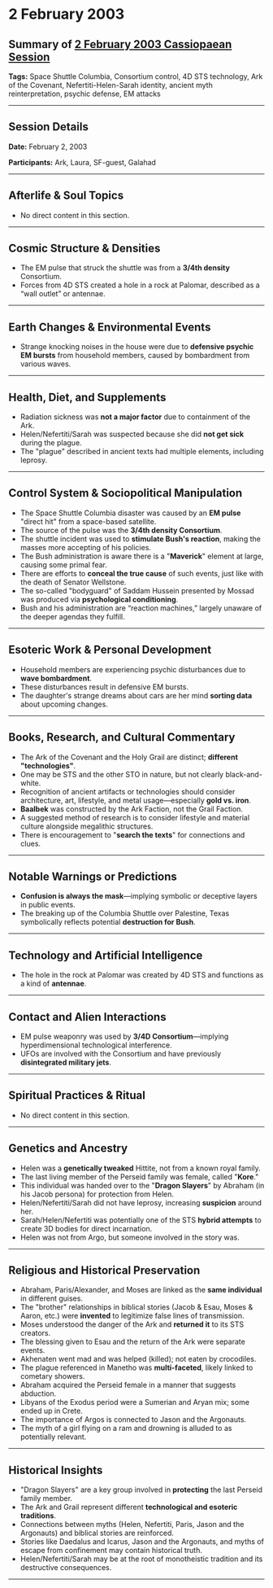 # 2 February 2003

## Summary of [2 February 2003 Cassiopaean Session](https://cassiopaea.org/forum/threads/session-2-february-2003.21617/)

**Tags:** Space Shuttle Columbia, Consortium control, 4D STS technology, Ark of the Covenant, Nefertiti-Helen-Sarah identity, ancient myth reinterpretation, psychic defense, EM attacks

---


## Session Details

**Date:** February 2, 2003

**Participants:** Ark, Laura, SF-guest, Galahad

---


## Afterlife & Soul Topics

- No direct content in this section.

---


## Cosmic Structure & Densities

- The EM pulse that struck the shuttle was from a **3/4th density** Consortium.
- Forces from 4D STS created a hole in a rock at Palomar, described as a “wall outlet” or antennae.

---


## Earth Changes & Environmental Events

- Strange knocking noises in the house were due to **defensive psychic EM bursts** from household members, caused by bombardment from various waves.

---


## Health, Diet, and Supplements

- Radiation sickness was **not a major factor** due to containment of the Ark.
- Helen/Nefertiti/Sarah was suspected because she did **not get sick** during the plague.
- The "plague" described in ancient texts had multiple elements, including leprosy.

---


## Control System & Sociopolitical Manipulation

- The Space Shuttle Columbia disaster was caused by an **EM pulse** "direct hit" from a space-based satellite.
- The source of the pulse was the **3/4th density Consortium**.
- The shuttle incident was used to **stimulate Bush's reaction**, making the masses more accepting of his policies.
- The Bush administration is aware there is a "**Maverick**" element at large, causing some primal fear.
- There are efforts to **conceal the true cause** of such events, just like with the death of Senator Wellstone.
- The so-called "bodyguard" of Saddam Hussein presented by Mossad was produced via **psychological conditioning**.
- Bush and his administration are “reaction machines,” largely unaware of the deeper agendas they fulfill.

---


## Esoteric Work & Personal Development

- Household members are experiencing psychic disturbances due to **wave bombardment**.
- These disturbances result in defensive EM bursts.
- The daughter's strange dreams about cars are her mind **sorting data** about upcoming changes.

---


## Books, Research, and Cultural Commentary

- The Ark of the Covenant and the Holy Grail are distinct; **different "technologies"**.
- One may be STS and the other STO in nature, but not clearly black-and-white.
- Recognition of ancient artifacts or technologies should consider architecture, art, lifestyle, and metal usage—especially **gold vs. iron**.
- **Baalbek** was constructed by the Ark Faction, not the Grail Faction.
- A suggested method of research is to consider lifestyle and material culture alongside megalithic structures.
- There is encouragement to "**search the texts**" for connections and clues.

---


## Notable Warnings or Predictions

- **Confusion is always the mask**—implying symbolic or deceptive layers in public events.
- The breaking up of the Columbia Shuttle over Palestine, Texas symbolically reflects potential **destruction for Bush**.

---


## Technology and Artificial Intelligence

- The hole in the rock at Palomar was created by 4D STS and functions as a kind of **antennae**.

---


## Contact and Alien Interactions

- EM pulse weaponry was used by **3/4D Consortium**—implying hyperdimensional technological interference.
- UFOs are involved with the Consortium and have previously **disintegrated military jets**.

---


## Spiritual Practices & Ritual

- No direct content in this section.

---


## Genetics and Ancestry

- Helen was a **genetically tweaked** Hittite, not from a known royal family.
- The last living member of the Perseid family was female, called "**Kore**."
- This individual was handed over to the "**Dragon Slayers**" by Abraham (in his Jacob persona) for protection from Helen.
- Helen/Nefertiti/Sarah did not have leprosy, increasing **suspicion** around her.
- Sarah/Helen/Nefertiti was potentially one of the STS **hybrid attempts** to create 3D bodies for direct incarnation.
- Helen was not from Argo, but someone involved in the story was.

---


## Religious and Historical Preservation

- Abraham, Paris/Alexander, and Moses are linked as the **same individual** in different guises.
- The "brother" relationships in biblical stories (Jacob & Esau, Moses & Aaron, etc.) were **invented** to legitimize false lines of transmission.
- Moses understood the danger of the Ark and **returned it** to its STS creators.
- The blessing given to Esau and the return of the Ark were separate events.
- Akhenaten went mad and was helped (killed); not eaten by crocodiles.
- The plague referenced in Manetho was **multi-faceted**, likely linked to cometary showers.
- Abraham acquired the Perseid female in a manner that suggests abduction.
- Libyans of the Exodus period were a Sumerian and Aryan mix; some ended up in Crete.
- The importance of Argos is connected to Jason and the Argonauts.
- The myth of a girl flying on a ram and drowning is alluded to as potentially relevant.

---


## Historical Insights

- "Dragon Slayers" are a key group involved in **protecting** the last Perseid family member.
- The Ark and Grail represent different **technological and esoteric traditions**.
- Connections between myths (Helen, Nefertiti, Paris, Jason and the Argonauts) and biblical stories are reinforced.
- Stories like Daedalus and Icarus, Jason and the Argonauts, and myths of escape from confinement may contain historical truth.
- Helen/Nefertiti/Sarah may be at the root of monotheistic tradition and its destructive consequences.

---



